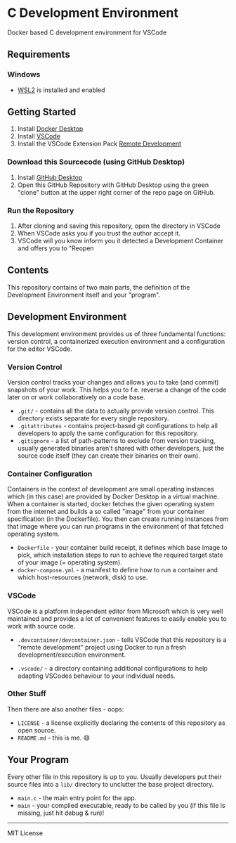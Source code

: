 # C Development Environment
 Docker based C development environment for VSCode

## Requirements

### Windows

- [WSL2](https://learn.microsoft.com/de-de/windows/wsl/install) is installed and enabled

## Getting Started

1. Install [Docker Desktop](https://www.docker.com/products/docker-desktop/)
2. Install [VSCode](https://code.visualstudio.com/)
3. Install the VSCode Extension Pack [Remote Development](https://marketplace.visualstudio.com/items?itemName=ms-vscode-remote.vscode-remote-extensionpack)

### Download this Sourcecode (using GitHub Desktop)

1. Install [GitHub Desktop](https://desktop.github.com/)
2. Open this GitHub Repository with GitHub Desktop using the green "clone" button at the upper right corner of the repo page on GitHub.

### Run the Repository

1. After cloning and saving this repository, open the directory in VSCode
2. When VSCode asks you if you trust the author accept it.
3. VSCode will you know inform you it detected a Development Container and offers you to "Reopen

## Contents

This repository contains of two main parts, the definition of the Development Environment itself and your "program".

## Development Environment

This development environment provides us of three fundamental functions: version control, a containerized execution environment and a configuration for the editor VSCode.

### Version Control

Version control tracks your changes and allows you to take (and commit) snapshots of your work. This helps you to f.e. reverse a change of the code later on or work collaboratively on a code base.

 - `.git/` - contains all the data to actually provide version control. This directory exists separate for every single repository.
 - `.gitattributes` - contains project-based git configurations to help all developers to apply the same configuration for this repository.
 - `.gitignore` -  a list of path-patterns to exclude from version tracking, usually generated binaries aren't shared with other developers, just the source code itself (they can create their binaries on their own).

### Container Configuration

Containers in the context of development are small operating instances which (in this case) are provided by Docker Desktop in a virtual machine. When a container is started, docker fetches the given operating system from the internet and builds a so called "image" from your container specification (in the Dockerfile). You then can create running instances from that image where you can run programs in the environment of that fetched operating system.

 - `Dockerfile` - your container build receipt, it defines which base image to pick, which installation steps to run to achieve the required target state of your image (= operating system).
 - `docker-compose.yml` - a manifest to define how to run a container and which host-resources (network, disk) to use.

 ### VSCode

 VSCode is a platform independent editor from Microsoft which is very well maintained and provides a lot of convenient features to easily enable you to work with source code.

- `.devcontainer/devcontainer.json` - tells VSCode that this repository is a "remote development" project using Docker to run a fresh development/execution environment.

- `.vscode/` - a directory containing additional configurations to help adapting VSCodes behaviour to your individual needs.

### Other Stuff

Then there are also another files - oops:

- `LICENSE` - a license explicitly declaring the contents of this repository as open source.
- `README.md` - this is me. :smile:


## Your Program

Every other file in this repository is up to you. Usually developers put their source files into a `lib/` directory to unclutter the base project directory.

- `main.c` - the main entry point for the app.
- `main` - your compiled executable, ready to be called by you (if this file is missing, just hit debug & run)!


---
MIT License
